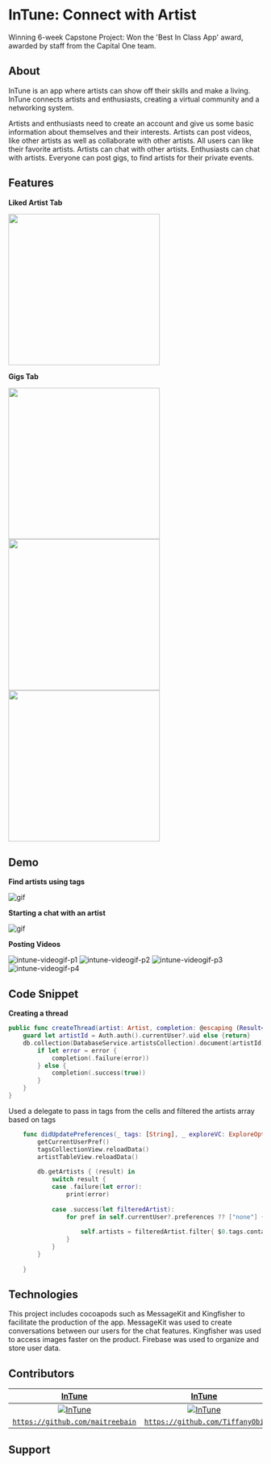 # InTune: Connect with Artist

Winning 6-week Capstone Project: Won the 'Best In Class App' award, awarded by staff from the Capital One team. 

## About

InTune is an app where artists can show off their skills and make a living. InTune connects artists and enthusiasts, creating a virtual community and a networking system.

Artists and enthusiasts need to create an account and give us some basic information about themselves and their interests. Artists can post videos, like other artists as well as collaborate with other artists. All users can like their favorite artists. Artists can chat with other artists. Enthusiasts can chat with artists. Everyone can post gigs, to find artists for their private events.

## Features

**Liked Artist Tab**

<img src="DemoExamples/LA.png" width="300">

**Gigs Tab**

<img src="DemoExamples/GT.png" width="300">
<img src="DemoExamples/PG.png" width="300">
<img src="DemoExamples/GD.png" width="300">

## Demo

**Find artists using tags**

![gif](DemoExamples/TagsExplore.gif)

**Starting a chat with an artist**

![gif](DemoExamples/Chat.gif)

**Posting Videos**

![intune-videogif-p1](https://user-images.githubusercontent.com/55755297/86839904-06bad880-c070-11ea-9291-5f1b0ffed1a5.gif)
![intune-videogif-p2](https://user-images.githubusercontent.com/55755297/86839910-091d3280-c070-11ea-818a-fa2185e3a33c.gif)
![intune-videogif-p3](https://user-images.githubusercontent.com/55755297/86839916-0cb0b980-c070-11ea-8c77-b39b55d6471a.gif)
![intune-videogif-p4](https://user-images.githubusercontent.com/55755297/86841107-84cbaf00-c071-11ea-90bf-f558a4b752dd.gif)


## Code Snippet 

**Creating a thread**

```swift
public func createThread(artist: Artist, completion: @escaping (Result<Bool, Error>)->()) {
    guard let artistId = Auth.auth().currentUser?.uid else {return}
    db.collection(DatabaseService.artistsCollection).document(artistId).collection(DatabaseService.threadCollection).document(artist.artistId).setData(["name" : artist.name, "artistId": artist.artistId, "photoURL": artist.photoURL ?? "no photo url", "city": artist.city]) { (error) in
        if let error = error {
            completion(.failure(error))
        } else {
            completion(.success(true))
        }
    }
}    
```


Used a delegate to pass in tags from the cells and filtered the artists array based on tags 
```swift
    func didUpdatePreferences(_ tags: [String], _ exploreVC: ExploreOptionsController) {
        getCurrentUserPref()
        tagsCollectionView.reloadData()
        artistTableView.reloadData()
        
        db.getArtists { (result) in
            switch result {
            case .failure(let error):
                print(error)
                
            case .success(let filteredArtist):
                for pref in self.currentUser?.preferences ?? ["none"] {
                    
                    self.artists = filteredArtist.filter{ $0.tags.contains(pref) }
                }
            }
        }
        
    }
```


## Technologies

This project includes cocoapods such as MessageKit and Kingfisher to facilitate the production of the app. MessageKit was used to create conversations between our users for the chat features. Kingfisher was used to access images faster on the product. Firebase was used to organize and store user data.


## Contributors 

| <a href="https://github.com/maitreebain" target="_blank">**InTune**</a> | <a href="https://github.com/TiffanyObi" target="_blank">**InTune**</a> | <a href="https://github.com/ChristianHurtado29" target="_blank">**InTune**</a> | <a href="https://github.com/oscarvictoria" target="_blank">**InTune**</a> |
| :---: |:---:| :---: |:---:|
| [![InTune](https://avatars2.githubusercontent.com/u/55721710?s=250&u=0eebcc3a8a764dfe250d0b89fce345a2ca46eb6d&v=4&s=200)](https://github.com/maitreebain) |  [![InTune](https://avatars2.githubusercontent.com/u/55755297?s=400&u=364f4a7c46054d81adf10cc9b63e5215b5a83515&v=4&s=200)](https://github.com/TiffanyObi)    | [![InTune](https://avatars2.githubusercontent.com/u/55717913?s=250&u=6a26ab824fe75a6038add490238e47dc972ec603&v=4&s=200)](https://github.com/ChristianHurtado29) | [![InTune](https://avatars3.githubusercontent.com/u/55722232?s=250&u=742a8f0f4cab152c96093d98305b09c92eddf8bc&v=4&s=200)](https://github.com/oscarvictoria)  | 
| <a href="https://github.com/maitreebain" target="_blank">`https://github.com/maitreebain`</a> | <a href="https://github.com/TiffanyObi" target="_blank">`https://github.com/TiffanyObi`</a> | <a href="https://github.com/ChristianHurtado29" target="_blank">`https://github.com/ChristianHurtado29`</a> |  <a href="https://github.com/oscarvictoria" target="_blank">`https://github.com/oscarvictoria`</a> |

## Support

